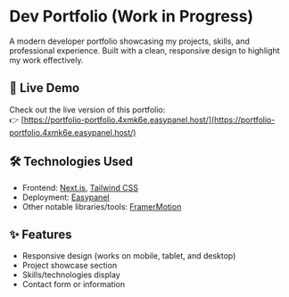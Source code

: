 # Dev Portfolio (Work in Progress)

A modern developer portfolio showcasing my projects, skills, and professional experience. Built with a clean, responsive design to highlight my work effectively.

## 🔗 Live Demo
Check out the live version of this portfolio:  
👉 [https://portfolio-portfolio.4xmk6e.easypanel.host/](https://portfolio-portfolio.4xmk6e.easypanel.host/)

## 🛠️ Technologies Used
- Frontend: [Next.js](https://nextjs.org/), [Tailwind CSS](https://tailwindcss.com/)
- Deployment: [Easypanel](https://easypanel.io)
- Other notable libraries/tools: [FramerMotion](https://www.npmjs.com/package/framer-motion)

## ✨ Features
- Responsive design (works on mobile, tablet, and desktop)
- Project showcase section
- Skills/technologies display
- Contact form or information
